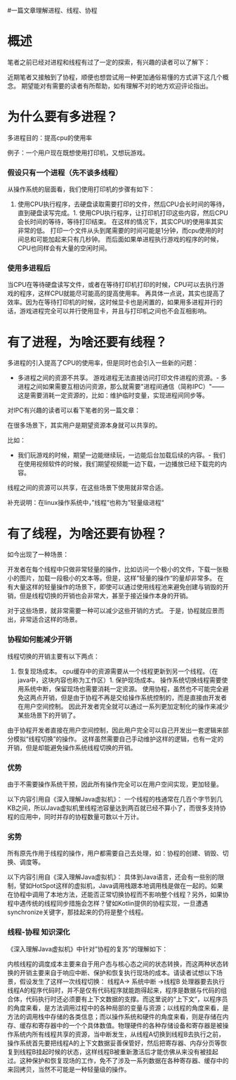 #一篇文章理解进程、线程、协程
# 概述

笔者之前已经对进程和线程有过了一定的探索，有兴趣的读者可以了解下：

>  
  


近期笔者又接触到了协程，顺便也想尝试用一种更加通俗易懂的方式讲下这几个概念。 期望能对有需要的读者有所帮助，如有理解不对的地方欢迎评论指出。

# 为什么要有多进程？

多进程目的：提高cpu的使用率

>  
 例子：一个用户现在既想使用打印机，又想玩游戏。 


### 假设只有一个进程（先不谈多线程）

从操作系统的层面看，我们使用打印机的步骤有如下：
1. 使用CPU执行程序，去硬盘读取需要打印的文件，然后CPU会长时间的等待，直到硬盘读写完成。1. 使用CPU执行程序，让打印机打印这些内容，然后CPU会长时间的等待，等待打印结束。
在这样的情况下，其实CPU的使用率其实非常的低。 打印一个文件从头到尾需要的时间可能是1分钟，而cpu使用的时间总和可能加起来只有几秒钟。 而后面如果单进程执行游戏的程序的时候，CPU也同样会有大量的空闲时间。

### 使用多进程后

当CPU在等待硬盘读写文件，或者在等待打印机打印的时候，CPU可以去执行游戏的程序，这样CPU就能尽可能高的提高使用率。 再具体一点说，其实也提高了效率。因为在等待打印机的时候，这时候显卡也是闲置的，如果用多进程并行的话，游戏进程完全可以并行使用显卡，并且与打印机之间也不会互相影响。

# 有了进程，为啥还要有线程？

多进程的引入提高了CPU的使用率，但是同时也会引入一些新的问题：
- 多进程之间的资源不共享。 游戏进程无法直接访问打印文件进程的资源。- 多进程之间如果需要互相访问资源，那么就需要"进程间通信（简称IPC）"——这是需要消耗一定资源的，比如：维护临时变量，实现进程间同步等。
>  
 对IPC有兴趣的读者可以看下笔者的另一篇文章：  


在很多场景下，其实用户是期望资源本身就可以共享的。

>  
 比如： 
 - 我们玩游戏的时候，期望一边能继续玩，一边能后台加载后续的内容。- 我们在使用视频软件的时候，我们期望视频能一边下载，一边播放已经下载完的内容。 


线程之间的资源可以共享，在这些场景下使用就非常合适。

>  
 补充说明：在linux操作系统中，”线程“也称为”轻量级进程“ 


# 有了线程，为啥还要有协程？

如今出现了一种场景：

>  
 开发者在每个线程中只做非常轻量的操作，比如访问一个极小的文件，下载一张极小的图片，加载一段极小的文本等。但是，这样”轻量的操作“的量却非常多。 在有大量这样的轻量操作的场景下，即使可以通过使用线程池来避免创建与销毁的开销，但是线程切换的开销也会非常大，甚至于接近操作本身的开销。 


对于这些场景，就非常需要一种可以减少这些开销的方式。 于是，协程就应景而出，非常适合这样的场景。

### 协程如何能减少开销

线程切换的开销主要有以下两点：
1. 恢复现场成本。 cpu缓存中的资源需要从一个线程更新到另一个线程。（在java中，这块内容也称为工作区）1. 保护现场成本。 操作系统切换线程需要使用系统中断，保留现场也需要消耗一定资源。
使用协程，虽然也不可能完全避免这两点开销，但是由于协程不再是交给操作系统控制的，而是直接由开发者在用户空间控制。 因此开发者完全就可以通过一系列更加定制化的操作来减少某些场景下的开销了。

>  
 由于协程开发者直接在用户空间控制，因此用户完全可以自己开发出一套逻辑来部分模拟“线程切换”的操作。 这样虽然需要自己手动维护这样的逻辑，也有一定的开销，但是却能避免操作系统线程切换的开销。 


### 优势

由于不需要操作系统干预，因此所有操作完全可以在用户空间实现，更加轻量。

>  
 以下内容引用自《深入理解Java虚拟机》： 一个线程的栈通常在几百个字节到几KB之间，所以Java虚拟机里线程池容量达到两百就已经不算小了，而很多支持协程的应用中，同时并存的协程数量可数以十万计。 


### 劣势

所有原先作用于线程的操作，用户都需要自己去处理，如：协程的创建、销毁、切换、调度等。

>  
 以下内容引用自《深入理解Java虚拟机》： 具体到Java语言，还会有一些别的限制，譬如HotSpot这样的虚拟机，Java调用栈跟本地调用栈是做在一起的。如果在协程中调用了本地方法，还能否正常切换协程而不影响整个线程？另外，如果协程中遇传统的线程同步措施会怎样？譬如Kotlin提供的协程实现，一旦遭遇synchronize关键字，那挂起来的仍将是整个线程。 


### 线程-协程 知识深化

《深入理解Java虚拟机》中针对”协程的复苏“的理解如下：

>  
 内核线程的调度成本主要来自于用户态与核心态之间的状态转换，而这两种状态转换的开销主要来自于响应中断、保护和恢复执行现场的成本。请读者试想以下场景，假设发生了这样一次线程切换： 线程A-&gt; 系统中断 -&gt;线程B 处理器要去执行线程A的程序代码时，并不是仅有代码程序就能跑得起来，程序是数据与代码的组合体，代码执行时还必须要有上下文数据的支撑。而这里说的“上下文”，以程序员的角度来看，是方法调用过程中的各种局部的变量与资源；以线程的角度来看，是方法的调用栈中存储的各类信息；而以操作系统和硬件的角度来看，则是存储在内存、缓存和寄存器中的一个个具体数值。物理硬件的各种存储设备和寄存器是被操作系统内所有线程共享的资源，当中断发生，从线程A切换到线程B去执行之前，操作系统首先要把线程A的上下文数据妥善保管好，然后把寄存器、内存分页等恢复到线程B挂起时候的状态，这样线程B被重新激活后才能仿佛从来没有被挂起过。这种保护和恢复现场的工作，免不了涉及一系列数据在各种寄存器、缓存中的来回拷贝，当然不可能是一种轻量级的操作。 

